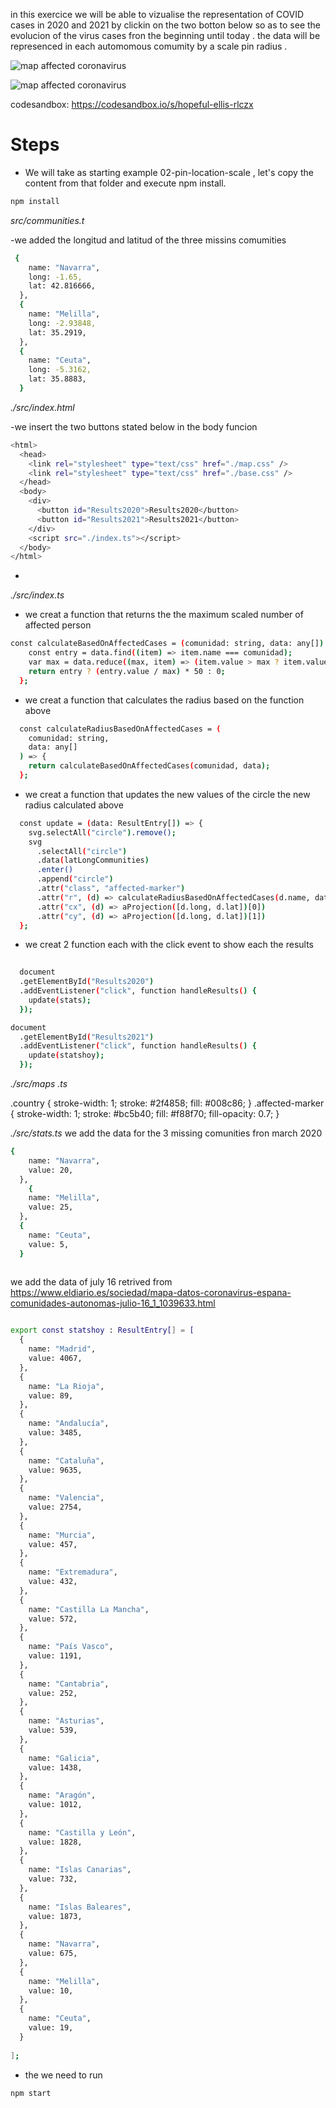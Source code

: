 in this exercice we will be able to vizualise the representation of COVID cases in 2020 and 2021 by clickin on the two botton below so as to see the evolucion of the virus cases fron the beginning until today .
the data will be represenced in each automomous comumity by a scale pin radius .

![map affected coronavirus](./content/result2020.PNG "affected coronavirus")


![map affected coronavirus](./content/result2021.png "affected coronavirus")

codesandbox: https://codesandbox.io/s/hopeful-ellis-rlczx



# Steps

- We will take as starting example 02-pin-location-scale , let's copy the content from that folder and execute npm install.

```bash
npm install
```
 _src/communities.t_
 
 -we added the longitud and latitud of the three missins comumities 
 
```bash
 {
    name: "Navarra",
    long: -1.65,
    lat: 42.816666,
  },
  {
    name: "Melilla",
    long: -2.93848,
    lat: 35.2919,
  },
  {
    name: "Ceuta",
    long: -5.3162,
    lat: 35.8883,
  }
```

  
  _./src/index.html_
  
 -we insert the two buttons stated below in the body funcion 

```bash
<html>
  <head>
    <link rel="stylesheet" type="text/css" href="./map.css" />
    <link rel="stylesheet" type="text/css" href="./base.css" />
  </head>
  <body>
    <div>
      <button id="Results2020">Results2020</button>
      <button id="Results2021">Results2021</button>
    </div>
    <script src="./index.ts"></script>
  </body>
</html>
```
-

_./src/index.ts_


- we creat a function that returns the the maximum scaled number of affected person 

```bash
const calculateBasedOnAffectedCases = (comunidad: string, data: any[]) => {
    const entry = data.find((item) => item.name === comunidad);
    var max = data.reduce((max, item) => (item.value > max ? item.value : max), 0);
    return entry ? (entry.value / max) * 50 : 0;
  };

```

- we creat a function that calculates the radius based on the function above  

```bash
  const calculateRadiusBasedOnAffectedCases = (
    comunidad: string,
    data: any[]
  ) => {
    return calculateBasedOnAffectedCases(comunidad, data);
  };

```

- we creat a function that updates the new values of the circle the new radius calculated above  

```bash
  const update = (data: ResultEntry[]) => {
    svg.selectAll("circle").remove();
    svg
      .selectAll("circle")
      .data(latLongCommunities)
      .enter()
      .append("circle")
      .attr("class", "affected-marker")
      .attr("r", (d) => calculateRadiusBasedOnAffectedCases(d.name, data))
      .attr("cx", (d) => aProjection([d.long, d.lat])[0])
      .attr("cy", (d) => aProjection([d.long, d.lat])[1])      
  };

```


- we creat 2  function each with the click event to show each the results   

```bash
    
  document
  .getElementById("Results2020")
  .addEventListener("click", function handleResults() {
    update(stats);
  });

document
  .getElementById("Results2021")
  .addEventListener("click", function handleResults() {
    update(statshoy);
  });

```
_./src/maps .ts_

.country {
  stroke-width: 1;
  stroke: #2f4858;
  fill: #008c86;
}
.affected-marker {
  stroke-width: 1;
  stroke: #bc5b40;
  fill: #f88f70;
  fill-opacity: 0.7;
} 

_./src/stats.ts_
we add the data for the 3 missing comunities fron march 2020
```bash
{
    name: "Navarra",
    value: 20,
  },
    {
    name: "Melilla",
    value: 25,
  },
  {
    name: "Ceuta",
    value: 5,
  }
  
```
we add the data of july 16 retrived from https://www.eldiario.es/sociedad/mapa-datos-coronavirus-espana-comunidades-autonomas-julio-16_1_1039633.html

```bash

export const statshoy : ResultEntry[] = [
  {
    name: "Madrid",
    value: 4067,
  },
  {
    name: "La Rioja",
    value: 89,
  },
  {
    name: "Andalucía",
    value: 3485,
  },
  {
    name: "Cataluña",
    value: 9635,
  },
  {
    name: "Valencia",
    value: 2754,
  },
  {
    name: "Murcia",
    value: 457,
  },
  {
    name: "Extremadura",
    value: 432,
  },
  {
    name: "Castilla La Mancha",
    value: 572,
  },
  {
    name: "País Vasco",
    value: 1191,
  },
  {
    name: "Cantabria",
    value: 252,
  },
  {
    name: "Asturias",
    value: 539,
  },
  {
    name: "Galicia",
    value: 1438,
  },
  {
    name: "Aragón",
    value: 1012,
  },
  {
    name: "Castilla y León",
    value: 1828,
  },
  {
    name: "Islas Canarias",
    value: 732,
  },
  {
    name: "Islas Baleares",
    value: 1873,
  },
  {
    name: "Navarra",
    value: 675,
  },
  {
    name: "Melilla",
    value: 10,
  },
  {
    name: "Ceuta",
    value: 19,
  }
  
];

```

- the we need to run 

```bash
npm start 
```























